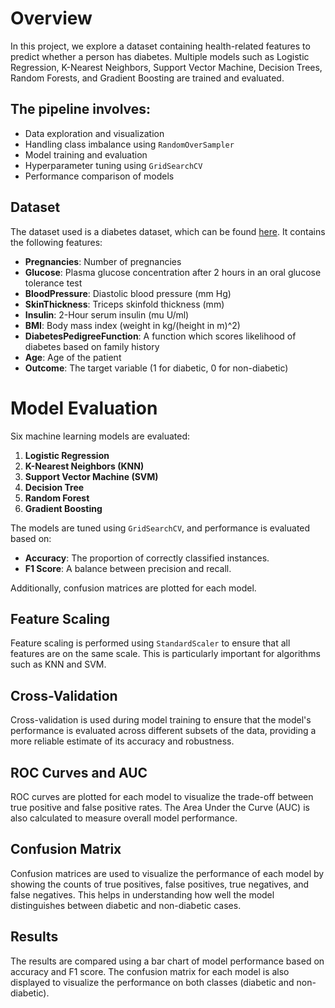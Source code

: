 # Overview
In this project, we explore a dataset containing health-related features to predict whether a person has diabetes. Multiple models such as Logistic Regression, K-Nearest Neighbors, Support Vector Machine, Decision Trees, Random Forests, and Gradient Boosting are trained and evaluated.

## The pipeline involves:
- Data exploration and visualization
- Handling class imbalance using `RandomOverSampler`
- Model training and evaluation
- Hyperparameter tuning using `GridSearchCV`
- Performance comparison of models

## Dataset
The dataset used is a diabetes dataset, which can be found [here](#). It contains the following features:

- **Pregnancies**: Number of pregnancies
- **Glucose**: Plasma glucose concentration after 2 hours in an oral glucose tolerance test
- **BloodPressure**: Diastolic blood pressure (mm Hg)
- **SkinThickness**: Triceps skinfold thickness (mm)
- **Insulin**: 2-Hour serum insulin (mu U/ml)
- **BMI**: Body mass index (weight in kg/(height in m)^2)
- **DiabetesPedigreeFunction**: A function which scores likelihood of diabetes based on family history
- **Age**: Age of the patient
- **Outcome**: The target variable (1 for diabetic, 0 for non-diabetic)

# Model Evaluation
Six machine learning models are evaluated:

1. **Logistic Regression**
2. **K-Nearest Neighbors (KNN)**
3. **Support Vector Machine (SVM)**
4. **Decision Tree**
5. **Random Forest**
6. **Gradient Boosting**

The models are tuned using `GridSearchCV`, and performance is evaluated based on:

- **Accuracy**: The proportion of correctly classified instances.
- **F1 Score**: A balance between precision and recall.

Additionally, confusion matrices are plotted for each model.

## Feature Scaling
Feature scaling is performed using `StandardScaler` to ensure that all features are on the same scale. This is particularly important for algorithms such as KNN and SVM.
## Cross-Validation
Cross-validation is used during model training to ensure that the model's performance is evaluated across different subsets of the data, providing a more reliable estimate of its accuracy and robustness.
## ROC Curves and AUC
ROC curves are plotted for each model to visualize the trade-off between true positive and false positive rates. The Area Under the Curve (AUC) is also calculated to measure overall model performance.
## Confusion Matrix
Confusion matrices are used to visualize the performance of each model by showing the counts of true positives, false positives, true negatives, and false negatives. This helps in understanding how well the model distinguishes between diabetic and non-diabetic cases.

## Results
The results are compared using a bar chart of model performance based on accuracy and F1 score. The confusion matrix for each model is also displayed to visualize the performance on both classes (diabetic and non-diabetic).
